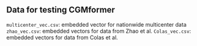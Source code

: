 ## Data for testing CGMformer

`multicenter_vec.csv`: embedded vector for nationwide multicenter data
`zhao_vec.csv`: embedded vectors for data from Zhao et al.
`Colas_vec.csv`: embedded vectors for data from Colas et al.
